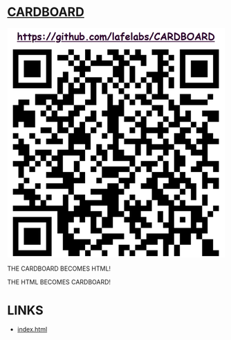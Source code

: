 # [CARDBOARD](https://github.com/lafelabs/CARDBOARD)

![](qrcode.png)

THE CARDBOARD BECOMES HTML!

THE HTML BECOMES CARDBOARD!

# LINKS

 - [index.html](index.html)
